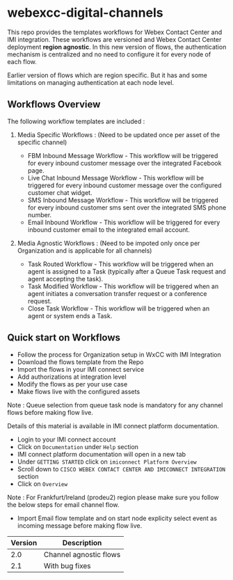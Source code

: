 # webexcc-digital-channels

This repo provides the templates workflows for Webex Contact Center and IMI integration. These workflows 
are versioned and Webex Contact Center deployment **region agnostic**. In this new version of flows, the authentication mechanism is centralized and no need to configure it for every node of each flow.

Earlier version of flows which are region specific. But it has  and some limitations on managing authentication at each node level.

## Workflows Overview
The following workflow templates are included : 

1. Media Specific Workflows : (Need to be updated once per asset of the specific channel) 
    * FBM Inbound Message Workflow - This workflow will be triggered for every inbound customer message over the integrated Facebook page. 
    * Live Chat Inbound Message Workflow - This workflow will be triggered for every inbound customer message over the configured customer chat widget.
    * SMS Inbound Message Workflow - This workflow will be triggered for every inbound customer sms sent over the integrated SMS phone number.
    * Email Inbound Workflow - This workflow will be triggered for every inbound customer email to the integrated email account.    
    
2. Media Agnostic Workflows : (Need to be impoted only once per Organization and is applicable for all channels)
    * Task Routed Workflow - This workflow will be triggered when an agent is assigned to a Task (typically after a Queue Task request and agent accepting the task).
    * Task Modified Workflow - This workflow will be triggered when an agent initiates a conversation transfer request or a conference request.
    * Close Task Workflow -  This workflow will be triggered when an agent or system ends a Task.

## Quick start on Workflows

* Follow the process for Organization setup in WxCC with IMI Integration
* Download the flows template from the Repo
* Import the flows in your IMI connect service
* Add authorizations at integration level
* Modify the flows as per your use case
* Make flows live with the configured assets

Note : Queue selection from queue task node is mandatory for any channel flows before making flow live.

Details of this material is available in IMI connect platform documentation.
* Login to your IMI connect account
* Click on `Documentation` under `Help` section
* IMI connect platform documentation will open in a new tab
* Under `GETTING STARTED` click on `imiconnect Platform Overview`
* Scroll down to `CISCO WEBEX CONTACT CENTER AND IMICONNECT INTEGRATION` section
* Click on `Overview`

Note : For Frankfurt/Ireland (prodeu2) region please make sure you follow the below steps for email channel flow.
* Import Email flow template and on start node explicity select event as incoming message before making flow live.  

| Version | Description |
| --- | ----------- |
| 2.0 | Channel agnostic flows |
| 2.1 | With bug fixes |
